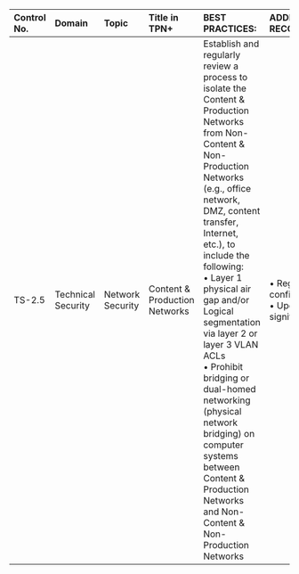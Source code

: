 | Control No. | Domain | Topic | Title in TPN+ | BEST PRACTICES: | ADDITIONAL RECOMMENDATIONS: |
| :--- | :--- | :--- | :--- | :--- | :--- |
| TS-2.5 | Technical Security | Network Security | Content & Production Networks | Establish and regularly review a process to isolate the Content & Production Networks from Non-Content & Non-Production Networks (e.g., office network, DMZ, content transfer, Internet, etc.), to include the following:<br>• Layer 1 physical air gap and/or Logical segmentation via layer 2 or layer 3 VLAN ACLs<br>• Prohibit bridging or dual-homed networking (physical network bridging) on computer systems between Content & Production Networks and Non-Content & Non-Production Networks | • Regularly review configurations<br>• Update upon significant changes |
